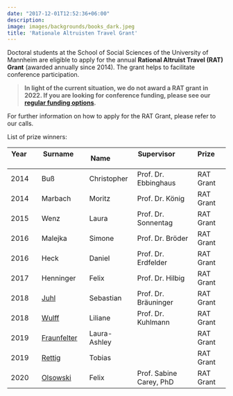 ```yaml
---
date: "2017-12-01T12:52:36+06:00"
description: 
image: images/backgrounds/books_dark.jpeg
title: 'Rationale Altruisten Travel Grant'
---
```


Doctoral students at the School of Social Sciences of the University of Mannheim are eligible to apply for the annual **Rational Altruist Travel (RAT) Grant** (awarded annually since 2014). The grant helps to facilitate conference participation. 

> **In light of the current situation, we do not award a RAT grant in 2022. If you are looking for conference funding, please see our [regular funding options](en/funding/regular-funding).**

For further information on how to apply for the RAT Grant, please refer to our calls.

List of prize winners:

| Year &nbsp; &nbsp; &nbsp; &nbsp; &nbsp;| Surname    &nbsp; &nbsp; &nbsp; &nbsp; &nbsp;| Name          &nbsp; &nbsp; &nbsp; &nbsp; &nbsp;| Supervisor             &nbsp; &nbsp; &nbsp; &nbsp; &nbsp;  &nbsp; &nbsp; &nbsp; | Prize    &nbsp; &nbsp; &nbsp; &nbsp; &nbsp; |
|------|-------------|------------------|--------------------------|-----------|
| 2014 | Buß         | Christopher      | Prof. Dr. Ebbinghaus     | RAT Grant |
| 2014 | Marbach     | Moritz           | Prof. Dr. König          | RAT Grant |
| 2015 | Wenz        | Laura            | Prof. Dr. Sonnentag      | RAT Grant |
| 2016 | Malejka     | Simone           | Prof. Dr. Bröder         | RAT Grant |
| 2016 | Heck        | Daniel           | Prof. Dr. Erdfelder      | RAT Grant |
| 2017 | Henninger   | Felix            | Prof. Dr. Hilbig         | RAT Grant |
| 2018 | [Juhl](http://www.sebastianjuhl.com)        | Sebastian        | Prof. Dr. Bräuninger     | RAT Grant |
| 2018 | [Wulff](http://psycho3.uni-mannheim.de/Personen/Liliane%20Wullf,%20M.Sc./)       | Liliane          | Prof. Dr. Kuhlmann       | RAT Grant |
| 2019 | [Fraunfelter](http://klips.psychologie.uni-mannheim.de/personen/Laura-Ashley%20Fraunfelter/) | Laura-Ashley     |                          | RAT Grant |
| 2019 | [Rettig](https://reforms.uni-mannheim.de/ionas/sowi/reforms/internet_panel/Team/rettig_tobias/)      | Tobias           |                          | RAT Grant |
| 2020 | [Olsowski](https://www.sowi.uni-mannheim.de/en/carey/team/academic-staff/olsowski-felix/)    | Felix            | Prof. Sabine Carey, PhD  | RAT Grant |
